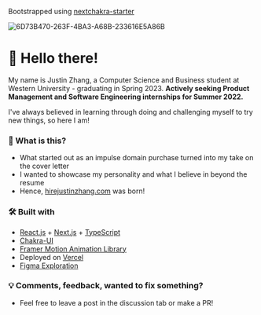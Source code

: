 Bootstrapped using [nextchakra-starter](https://github.com/sozonome/nextchakra-starter)

![6D73B470-263F-4BA3-A68B-233616E5A86B](https://user-images.githubusercontent.com/54298320/128747520-3f4eb48f-e91f-4281-b6ed-8fd38c3d555e.png)

# 👋 Hello there!
My name is Justin Zhang, a Computer Science and Business student at Western University - graduating in Spring 2023. 
**Actively seeking Product Management and Software Engineering internships for Summer 2022.**

I've always believed in learning through doing and challenging myself to try new things, so here I am!

### 🤔 What is this?
- What started out as an impulse domain purchase turned into my take on the cover letter
- I wanted to showcase my personality and what I believe in beyond the resume
- Hence, [hirejustinzhang.com](https://hirejustinzhang.com) was born!

### 🛠 Built with
- [React.js](https://reactjs.org/) + [Next.js](https://nextjs.org/) + [TypeScript](https://www.typescriptlang.org/)
- [Chakra-UI](https://chakra-ui.com/)
- [Framer Motion Animation Library](https://www.framer.com/docs/)
- Deployed on [Vercel](https://vercel.com/)
- [Figma Exploration](https://www.figma.com/file/IpkPhHox2Z6o1Hn2kCgwPJ/Site-Mockups?node-id=0%3A1)

### 💡 Comments, feedback, wanted to fix something?
- Feel free to leave a post in the discussion tab or make a PR!
